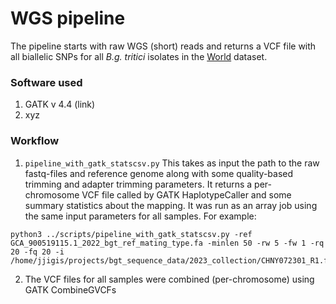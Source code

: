 # WGS pipeline

The pipeline starts with raw WGS (short) reads and returns a VCF file with all biallelic SNPs for all *B.g. tritici* isolates in the [World](../Datasets/Datasets.md) dataset. 

### Software used 
1. GATK v 4.4 (link)
2. xyz

### Workflow

1. `pipeline_with_gatk_statscsv.py` 
This takes as input the path to the raw fastq-files and reference genome along with some quality-based trimming and adapter trimming parameters. It returns a per-chromosome VCF file called by GATK HaplotypeCaller and some summary statistics about the mapping. It was run as an array job using the same input parameters for all samples. For example:
```
python3 ../scripts/pipeline_with_gatk_statscsv.py -ref GCA_900519115.1_2022_bgt_ref_mating_type.fa -minlen 50 -rw 5 -fw 1 -rq 20 -fq 20 -i /home/jjigis/projects/bgt_sequence_data/2023_collection/CHNY072301_R1.fastq.gz
```

2. The VCF files for all samples were combined (per-chromosome) using GATK CombineGVCFs
